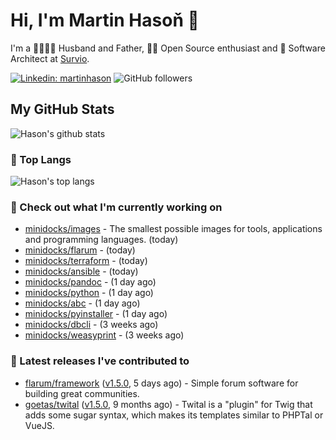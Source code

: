 # Hi, I'm Martin Hasoň 👋

I'm a 👨‍👩‍👧‍👦 Husband and Father, 🧑‍💻 Open Source enthusiast and 📐 Software Architect at [Survio](https://www.survio.com).

[![Linkedin: martinhason](https://img.shields.io/badge/-Martin%20Hasoň-blue?style=flat-square&logo=Linkedin&logoColor=white&link=https://www.linkedin.com/in/martinhason/)](https://www.linkedin.com/in/martinhason/)
![GitHub followers](https://img.shields.io/github/followers/hason?label=Follow&style=social)


## My GitHub Stats
![Hason's github stats](https://github-readme-stats.vercel.app/api?username=hason&show_icons=true&include_all_commits=true&theme=dracula&hide_border=true&hide_title=true)

### 💾 Top Langs
![Hason's top langs](https://github-readme-stats.vercel.app/api/top-langs/?username=hason&layout=compact&theme=dracula&hide_border=true&hide_title=true)

### 👷 Check out what I'm currently working on

- [minidocks/images](https://github.com/minidocks/images) - The smallest possible images for tools, applications and programming languages. (today)
- [minidocks/flarum](https://github.com/minidocks/flarum) -  (today)
- [minidocks/terraform](https://github.com/minidocks/terraform) -  (today)
- [minidocks/ansible](https://github.com/minidocks/ansible) -  (today)
- [minidocks/pandoc](https://github.com/minidocks/pandoc) -  (1 day ago)
- [minidocks/python](https://github.com/minidocks/python) -  (1 day ago)
- [minidocks/abc](https://github.com/minidocks/abc) -  (1 day ago)
- [minidocks/pyinstaller](https://github.com/minidocks/pyinstaller) -  (1 day ago)
- [minidocks/dbcli](https://github.com/minidocks/dbcli) -  (3 weeks ago)
- [minidocks/weasyprint](https://github.com/minidocks/weasyprint) -  (3 weeks ago)

### 🔭 Latest releases I've contributed to

- [flarum/framework](https://github.com/flarum/framework) ([v1.5.0](https://github.com/flarum/framework/releases/tag/v1.5.0), 5 days ago) - Simple forum software for building great communities.
- [goetas/twital](https://github.com/goetas/twital) ([v1.5.0](https://github.com/goetas/twital/releases/tag/v1.5.0), 9 months ago) - Twital is a &#34;plugin&#34; for Twig that adds some sugar syntax, which makes its templates similar to PHPTal or VueJS.
